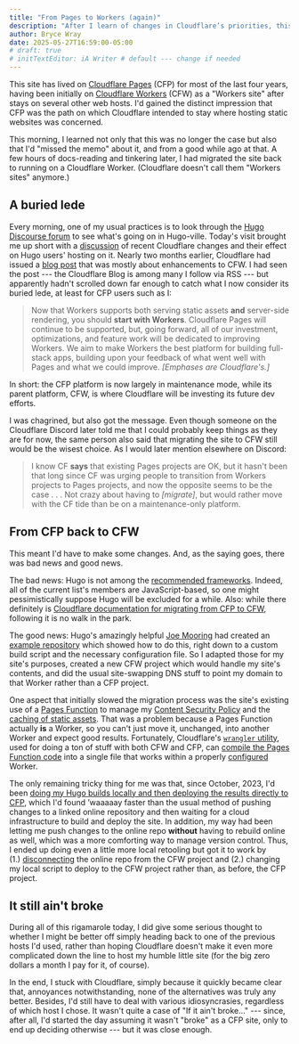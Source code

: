 ```yaml
---
title: "From Pages to Workers (again)"
description: "After I learn of changes in Cloudflare’s priorities, this site’s deployment process goes backward down memory lane."
author: Bryce Wray
date: 2025-05-27T16:59:00-05:00
# draft: true
# initTextEditor: iA Writer # default --- change if needed
---
```


This site has lived on [Cloudflare Pages](https://developers.cloudflare.com/pages/) (CFP) for most of the last four years, having been initially on [Cloudflare Workers](https://workers.cloudflare.com) (CFW) as a "Workers site" after stays on several other web hosts. I'd gained the distinct impression that CFP was the path on which Cloudflare intended to stay where hosting static websites was concerned.

This morning, I learned not only that this was no longer the case but also that I'd "missed the memo" about it, and from a good while ago at that. A few hours of docs-reading and tinkering later, I had migrated the site back to running on a Cloudflare Worker. (Cloudflare doesn't call them "Workers sites" anymore.)

<!--more-->

## A buried lede

Every morning, one of my usual practices is to look through the [Hugo](https://gohugo.io) [Discourse forum](https://discourse.gohugo.io) to see what's going on in Hugo-ville. Today's visit brought me up short with a [discussion](https://discourse.gohugo.io/t/hugo-support-in-cloudflare-workers/54866) of recent Cloudflare changes and their effect on Hugo users' hosting on it. Nearly two months earlier, Cloudflare had issued a [blog post](https://blog.cloudflare.com/full-stack-development-on-cloudflare-workers/) that was mostly about enhancements to CFW. I had seen the post --- the Cloudflare Blog is among many I follow via RSS --- but apparently hadn't scrolled down far enough to catch what I now consider its buried lede, at least for CFP users such as I:

> Now that Workers supports both serving static assets **and** server-side rendering, you should **start with Workers**. Cloudflare Pages will continue to be supported, but, going forward, all of our investment, optimizations, and feature work will be dedicated to improving Workers. We aim to make Workers the best platform for building full-stack apps, building upon your feedback of what went well with Pages and what we could improve. *[Emphases are Cloudflare's.]*

In short: the CFP platform is now largely in maintenance mode, while its parent platform, CFW, is where Cloudflare will be investing its future dev efforts.

I was chagrined, but also got the message. Even though someone on the Cloudflare Discord later told me that I could probably keep things as they are for now, the same person also said that migrating the site to CFW still would be the wisest choice. As I would later mention elsewhere on Discord:

> I know CF **says** that existing Pages projects are OK, but it hasn't been that long since CF was urging people to transition from Workers projects to Pages projects, and now the opposite seems to be the case . . . Not crazy about having to *[migrate]*, but would rather move with the CF tide than be on a maintenance-only platform.

## From CFP back to CFW

This meant I'd have to make some changes. And, as the saying goes, there was bad news and good news.

The bad news: Hugo is not among the [recommended frameworks](https://developers.cloudflare.com/workers/frameworks/). Indeed, all of the current list's members are JavaScript-based, so one might pessimistically suppose Hugo will be excluded for a while. Also: while there definitely is [Cloudflare documentation for migrating from CFP to CFW](https://developers.cloudflare.com/workers/static-assets/migration-guides/migrate-from-pages/), following it is no walk in the park.

The good news: Hugo's amazingly helpful [Joe Mooring](https://github.com/jmooring) had created an [example repository](https://github.com/jmooring/hosting-cloudflare-worker) which showed how to do this, right down to a custom build script and the necessary configuration file. So I adapted those for my site's purposes, created a new CFW project which would handle my site's contents, and did the usual site-swapping DNS stuff to point my domain to that Worker rather than a CFP project.

One aspect that initially slowed the migration process was the site's existing use of a [Pages Function](https://developers.cloudflare.com/pages/functions/) to manage my [Content Security Policy](https://content-security-policy.com/) and the [caching of static assets](https://developer.chrome.com/docs/lighthouse/performance/uses-long-cache-ttl). That was a problem because a Pages Function actually **is** a Worker, so you can't just move it, unchanged, into another Worker and expect good results. Fortunately, Cloudflare's [`wrangler` utility](https://developers.cloudflare.com/workers/wrangler/), used for doing a ton of stuff with both CFW and CFP, can [compile the Pages Function code](https://developers.cloudflare.com/workers/static-assets/migration-guides/migrate-from-pages/#pages-functions-with-a-functions-folder) into a single file that works within a properly [configured](https://developers.cloudflare.com/workers/wrangler/configuration/) Worker.

The only remaining tricky thing for me was that, since October, 2023, I'd been [doing my Hugo builds locally and then deploying the results directly to CFP](/posts/2023/10/direct-deployments-quicker-slicker/), which I'd found ’waaaaay faster than the usual method of pushing changes to a linked online repository and then waiting for a cloud infrastructure to build and deploy the site. In addition, my way had been letting me push changes to the online repo **without** having to rebuild online as well, which was a more comforting way to manage version control. Thus, I ended up doing even a little more local retooling but got it to work by (1.) [disconnecting](https://developers.cloudflare.com/workers/ci-cd/builds/#disconnecting-builds) the online repo from the CFW project and (2.) changing my local script to deploy to the CFW project rather than, as before, the CFP project.

## It still ain't broke

During all of this rigamarole today, I did give some serious thought to whether I might be better off simply heading back to one of the previous hosts I'd used, rather than hoping Cloudflare doesn't make it even more complicated down the line to host my humble little site (for the big zero dollars a month I pay for it, of course).

In the end, I stuck with Cloudflare, simply because it quickly became clear that, annoyances notwithstanding, none of the alternatives was truly any better. Besides, I'd still have to deal with various idiosyncrasies, regardless of which host I chose. It wasn't quite a case of "If it ain't broke..." --- since, after all, I'd started the day assuming it wasn't "broke" as a CFP site, only to end up deciding otherwise --- but it was close enough.
